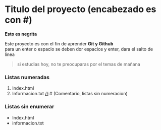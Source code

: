 # Titulo del proyecto (encabezado es con #)

**Esto es negrita**

Este proyecto es con el fin de aprender **Git y Github**  
para un enter o espacio se deben dor espacios y enter, dara el salto de linea  
>si estudias hoy, no te preocuparas por el temas de mañana


[//]:# (Comentario, listas numeradas)
### Listas numeradas
1. Index.html
2. Informacion.txt
[//]:# (Comentario, listas sin numeracion)
### Listas sin enumerar
* Index.html
* informacion.txt